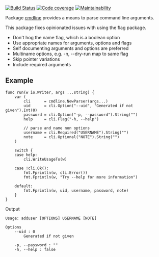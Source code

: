 [![Build Status](https://travis-ci.org/gregoryv/cmdline.svg?branch=master)](https://travis-ci.org/gregoryv/cmdline)
[![Code coverage](https://codecov.io/gh/gregoryv/cmdline/branch/master/graph/badge.svg)](https://codecov.io/gh/gregoryv/cmdline)
[![Maintainability](https://api.codeclimate.com/v1/badges/3dbee57c607ffec60702/maintainability)](https://codeclimate.com/github/gregoryv/cmdlinemaintainability)



Package [cmdline](https:/godoc.org/pkg/github.com/gregoryv/cmdline) provides a means to parse command line arguments.

This package fixes opinionated issues with using the flag package.

- Don't hog the name flag, which is a boolean option
- Use appropriate names for arguments, options and flags
- Self documenting arguments and options are preferred
- Multiname options, e.g. -n, --dry-run map to same flag
- Skip pointer variations
- Include required arguments


## Example

    func run(w io.Writer, args ...string) {
        var (
            cli      = cmdline.NewParser(args...)
            uid      = cli.Option("--uid", "Generated if not given").Int(0)
            password = cli.Option("-p, --password").String("")
            help     = cli.Flag("-h, --help")
    
            // parse and name non options
            username = cli.Required("USERNAME").String("")
            note     = cli.Optional("NOTE").String("")
        )
    
        switch {
        case help:
            cli.WriteUsageTo(w)
    
        case !cli.Ok():
            fmt.Fprintln(w, cli.Error())
            fmt.Fprintln(w, "Try --help for more information")
    
        default:
            fmt.Fprintln(w, uid, username, password, note)
        }
    }
    

Output

    Usage: adduser [OPTIONS] USERNAME [NOTE]
    
    Options
        --uid : 0
            Generated if not given
    
        -p, --password : ""
        -h, --help : false
    
    





